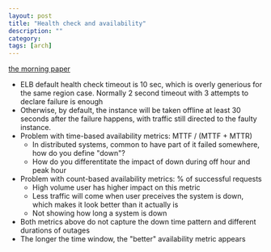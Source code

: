 ```yaml
---
layout: post
title: "Health check and availability"
description: ""
category: 
tags: [arch]
---
```


[the morning paper](https://blog.acolyer.org/2020/02/26/meaningful-availability/)

* ELB default health check timeout is 10 sec, which is overly generious for the same region case. Normally 2 second timeout with 3 attempts to declare failure is enough
* Otherwise, by default, the instance will be taken offline at least 30 seconds after the failure happens, with traffic still directed to the faulty instance. 
* Problem with time-based availability metrics: MTTF / (MTTF + MTTR) 
  * In distributed systems, common to have part of it failed somewhere, how do you define "down"? 
  * How do you differentitate the impact of down during off hour and peak hour
* Problem with count-based availability metrics: % of successful requests
  * High volume user has higher impact on this metric
  * Less traffic will come when user preceives the system is down, which makes it look better than it actually is
  * Not showing how long a system is down 
* Both metrics above do not capture the down time pattern and different durations of outages
* The longer the time window, the "better" availability metric appears
